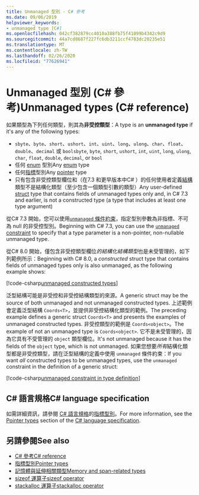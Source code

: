 ```yaml
---
title: Unmanaged 型別 - C# 參考
ms.date: 09/06/2019
helpviewer_keywords:
- unmanaged type [C#]
ms.openlocfilehash: 042cf382879cc4010a388fb75f41099b4342c9d9
ms.sourcegitcommit: 44a7cd8687f227fc6db3211ccf4783dc20235e51
ms.translationtype: MT
ms.contentlocale: zh-TW
ms.lasthandoff: 02/26/2020
ms.locfileid: "77626941"
---
```

# <a name="unmanaged-types-c-reference"></a><span data-ttu-id="26177-102">Unmanaged 型別 (C# 參考)</span><span class="sxs-lookup"><span data-stu-id="26177-102">Unmanaged types (C# reference)</span></span>

<span data-ttu-id="26177-103">如果類型為下列任何類型，則其為**非受控類型**：</span><span class="sxs-lookup"><span data-stu-id="26177-103">A type is an **unmanaged type** if it's any of the following types:</span></span>

- <span data-ttu-id="26177-104">`sbyte`、`byte`、`short`、`ushort`、`int`、`uint`、`long`、`ulong`、`char`、`float`、`double`、`decimal` 或 `bool`</span><span class="sxs-lookup"><span data-stu-id="26177-104">`sbyte`, `byte`, `short`, `ushort`, `int`, `uint`, `long`, `ulong`, `char`, `float`, `double`, `decimal`, or `bool`</span></span>
- <span data-ttu-id="26177-105">任何 [enum](enum.md) 型別</span><span class="sxs-lookup"><span data-stu-id="26177-105">Any [enum](enum.md) type</span></span>
- <span data-ttu-id="26177-106">任何[指標](../../programming-guide/unsafe-code-pointers/pointer-types.md)型別</span><span class="sxs-lookup"><span data-stu-id="26177-106">Any [pointer](../../programming-guide/unsafe-code-pointers/pointer-types.md) type</span></span>
- <span data-ttu-id="26177-107">只有包含非受控類型欄位和（在7.3 和更早版本中C# ）的任何使用者定義[結構](struct.md)類型不是結構化類型（至少包含一個類型引數的類型）</span><span class="sxs-lookup"><span data-stu-id="26177-107">Any user-defined [struct](struct.md) type that contains fields of unmanaged types only and, in C# 7.3 and earlier, is not a constructed type (a type that includes at least one type argument)</span></span>

<span data-ttu-id="26177-108">從C# 7.3 開始，您可以使用[`unmanaged` 條件約束](../../programming-guide/generics/constraints-on-type-parameters.md#unmanaged-constraint)，指定型別參數為非指標、不可為 null 的非受控型別。</span><span class="sxs-lookup"><span data-stu-id="26177-108">Beginning with C# 7.3, you can use the [`unmanaged` constraint](../../programming-guide/generics/constraints-on-type-parameters.md#unmanaged-constraint) to specify that a type parameter is a non-pointer, non-nullable unmanaged type.</span></span>

<span data-ttu-id="26177-109">從C# 8.0 開始，僅包含非受控類型欄位*的結構化結構類型*也是未受管理的，如下列範例所示：</span><span class="sxs-lookup"><span data-stu-id="26177-109">Beginning with C# 8.0, a *constructed* struct type that contains fields of unmanaged types only is also unmanaged, as the following example shows:</span></span>

[!code-csharp[unmanaged constructed types](~/samples/csharp/language-reference/builtin-types/UnmanagedTypes.cs#ProgramExample)]

<span data-ttu-id="26177-110">泛型結構可能是非受控和非受控結構類型的來源。</span><span class="sxs-lookup"><span data-stu-id="26177-110">A generic struct may be the source of both unmanaged and not unmanaged constructed types.</span></span> <span data-ttu-id="26177-111">上述範例會定義泛型結構 `Coords<T>`，並提供非受控結構化類型的範例。</span><span class="sxs-lookup"><span data-stu-id="26177-111">The preceding example defines a generic struct `Coords<T>` and presents the examples of unmanaged constructed types.</span></span> <span data-ttu-id="26177-112">非受控類型的範例是 `Coords<object>`。</span><span class="sxs-lookup"><span data-stu-id="26177-112">The example of not an unmanaged type is `Coords<object>`.</span></span> <span data-ttu-id="26177-113">它不是未受管理的，因為它具有不受管理的 `object` 類型欄位。</span><span class="sxs-lookup"><span data-stu-id="26177-113">It's not unmanaged because it has the fields of the `object` type, which is not unmanaged.</span></span> <span data-ttu-id="26177-114">如果您想要*所有*結構化類型都是非受控類型，請在泛型結構的定義中使用 `unmanaged` 條件約束：</span><span class="sxs-lookup"><span data-stu-id="26177-114">If you want *all* constructed types to be unmanaged types, use the `unmanaged` constraint in the definition of a generic struct:</span></span>

[!code-csharp[unmanaged constraint in type definition](~/samples/csharp/language-reference/builtin-types/UnmanagedTypes.cs#AlwaysUnmanaged)]

## <a name="c-language-specification"></a><span data-ttu-id="26177-115">C# 語言規格</span><span class="sxs-lookup"><span data-stu-id="26177-115">C# language specification</span></span>

<span data-ttu-id="26177-116">如需詳細資訊，請參閱 [C# 語言規格](~/_csharplang/spec/introduction.md)的[指標型別](~/_csharplang/spec/unsafe-code.md#pointer-types)。</span><span class="sxs-lookup"><span data-stu-id="26177-116">For more information, see the [Pointer types](~/_csharplang/spec/unsafe-code.md#pointer-types) section of the [C# language specification](~/_csharplang/spec/introduction.md).</span></span>

## <a name="see-also"></a><span data-ttu-id="26177-117">另請參閱</span><span class="sxs-lookup"><span data-stu-id="26177-117">See also</span></span>

- [<span data-ttu-id="26177-118">C# 參考</span><span class="sxs-lookup"><span data-stu-id="26177-118">C# reference</span></span>](../index.md)
- [<span data-ttu-id="26177-119">指標型別</span><span class="sxs-lookup"><span data-stu-id="26177-119">Pointer types</span></span>](../../programming-guide/unsafe-code-pointers/pointer-types.md)
- [<span data-ttu-id="26177-120">記憶體與延伸相關類型</span><span class="sxs-lookup"><span data-stu-id="26177-120">Memory and span-related types</span></span>](../../../standard/memory-and-spans/index.md)
- [<span data-ttu-id="26177-121">sizeof 運算子</span><span class="sxs-lookup"><span data-stu-id="26177-121">sizeof operator</span></span>](../operators/sizeof.md)
- [<span data-ttu-id="26177-122">stackalloc 運算子</span><span class="sxs-lookup"><span data-stu-id="26177-122">stackalloc operator</span></span>](../operators/stackalloc.md)
